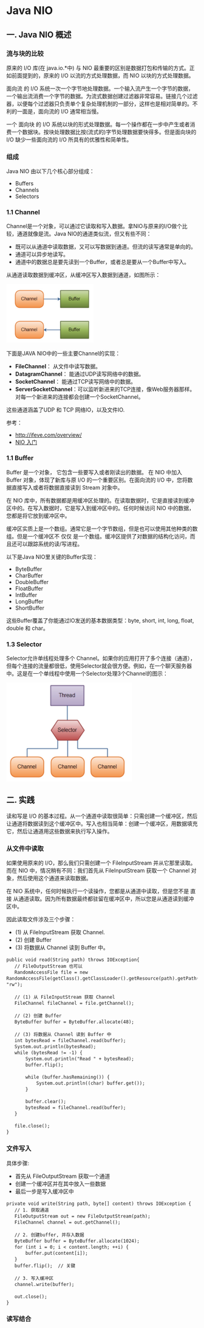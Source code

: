 # Java NIO
## 一. Java NIO 概述
### 流与块的比较
原来的 I/O 库(在 java.io.*中) 与 NIO 最重要的区别是数据打包和传输的方式。正如前面提到的，原来的 I/O 以流的方式处理数据，而 NIO 以块的方式处理数据。

面向流 的 I/O 系统一次一个字节地处理数据。一个输入流产生一个字节的数据，一个输出流消费一个字节的数据。为流式数据创建过滤器非常容易。链接几个过滤器，以便每个过滤器只负责单个复杂处理机制的一部分，这样也是相对简单的。不利的一面是，面向流的 I/O 通常相当慢。

一个 面向块 的 I/O 系统以块的形式处理数据。每一个操作都在一步中产生或者消费一个数据块。按块处理数据比按(流式的)字节处理数据要快得多。但是面向块的 I/O 缺少一些面向流的 I/O 所具有的优雅性和简单性。

### 组成
Java NIO 由以下几个核心部分组成：

 - Buffers
 - Channels
 - Selectors

### 1.1 Channel

Channel是一个对象，可以通过它读取和写入数据。拿NIO与原来的I/O做个比较，通道就像是流。Java NIO的通道类似流，但又有些不同：

 - 既可以从通道中读取数据，又可以写数据到通道。但流的读写通常是单向的。
 - 通道可以异步地读写。
 - 通道中的数据总是要先读到一个Buffer，或者总是要从一个Buffer中写入。

从通道读取数据到缓冲区，从缓冲区写入数据到通道，如图所示：

<img src="media/15256598490613.jpg" width="230px">

下面是JAVA NIO中的一些主要Channel的实现：

 - **FileChannel**： 从文件中读写数据。
 - **DatagramChannel**： 能通过UDP读写网络中的数据。
 - **SocketChannel**： 能通过TCP读写网络中的数据。
 - **ServerSocketChannel**：可以监听新进来的TCP连接，像Web服务器那样。对每一个新进来的连接都会创建一个SocketChannel。

这些通道涵盖了UDP 和 TCP 网络IO，以及文件IO.


参考： 

 - http://ifeve.com/overview/
 - [NIO 入门](https://www.ibm.com/developerworks/cn/education/java/j-nio/j-nio.html)

### 1.1 Buffer

Buffer 是一个对象， 它包含一些要写入或者刚读出的数据。 在 NIO 中加入 Buffer 对象，体现了新库与原 I/O 的一个重要区别。在面向流的 I/O 中，您将数据直接写入或者将数据直接读到 Stream 对象中。

在 NIO 库中，所有数据都是用缓冲区处理的。在读取数据时，它是直接读到缓冲区中的。在写入数据时，它是写入到缓冲区中的。任何时候访问 NIO 中的数据，您都是将它放到缓冲区中。

缓冲区实质上是一个数组。通常它是一个字节数组，但是也可以使用其他种类的数组。但是一个缓冲区不 仅仅 是一个数组。缓冲区提供了对数据的结构化访问，而且还可以跟踪系统的读/写进程。

以下是Java NIO里关键的Buffer实现：

 - ByteBuffer
 - CharBuffer
 - DoubleBuffer
 - FloatBuffer
 - IntBuffer
 - LongBuffer
 - ShortBuffer

这些Buffer覆盖了你能通过IO发送的基本数据类型：byte, short, int, long, float, double 和 char。

### 1.3 Selector
Selector允许单线程处理多个 Channel。如果你的应用打开了多个连接（通道），但每个连接的流量都很低，使用Selector就会很方便。例如，在一个聊天服务器中。这是在一个单线程中使用一个Selector处理3个Channel的图示：

<img src="media/15256855348164.jpg" width="330px">

## 二. 实践
读和写是 I/O 的基本过程。从一个通道中读取很简单：只需创建一个缓冲区，然后让通道将数据读到这个缓冲区中。写入也相当简单：创建一个缓冲区，用数据填充它，然后让通道用这些数据来执行写入操作。


### 从文件中读取
如果使用原来的 I/O，那么我们只需创建一个 FileInputStream 并从它那里读取。而在 NIO 中，情况稍有不同：我们首先从 FileInputStream 获取一个 Channel 对象，然后使用这个通道来读取数据。

在 NIO 系统中，任何时候执行一个读操作，您都是从通道中读取，但是您不是 直接 从通道读取。因为所有数据最终都驻留在缓冲区中，所以您是从通道读到缓冲区中。

因此读取文件涉及三个步骤：

 - (1) 从 FileInputStream 获取 Channel.
 - (2) 创建 Buffer
 - (3) 将数据从 Channel 读到 Buffer 中。


```
public void read(String path) throws IOException{
   // FileOutputStream 也可以
   RandomAccessFile file = new RandomAccessFile(getClass().getClassLoader().getResource(path).getPath(), "rw");

   // (1) 从 FileInputStream 获取 Channel
   FileChannel fileChannel = file.getChannel();

   // (2) 创建 Buffer
   ByteBuffer buffer = ByteBuffer.allocate(48);

   // (3) 将数据从 Channel 读到 Buffer 中
   int bytesRead = fileChannel.read(buffer);
   System.out.println(bytesRead);
   while (bytesRead != -1) {
       System.out.println("Read " + bytesRead);
       buffer.flip();

       while (buffer.hasRemaining()) {
           System.out.println((char) buffer.get());
       }

       buffer.clear();
       bytesRead = fileChannel.read(buffer);
   }

   file.close();
}
```

### 文件写入

具体步骤:
 
 - 首先从 FileOutputStream 获取一个通道
 - 创建一个缓冲区并在其中放入一些数据 
 - 最后一步是写入缓冲区中


```
private void write(String path, byte[] content) throws IOException {
   // 1. 获取通道
   FileOutputStream out = new FileOutputStream(path);
   FileChannel channel = out.getChannel();

   // 2. 创建buffer, 并存入数据
   ByteBuffer buffer = ByteBuffer.allocate(1024);
   for (int i = 0; i < content.length; ++i) {
       buffer.put(content[i]);
   }
   buffer.flip();  // 关键

   // 3. 写入缓冲区
   channel.write(buffer);

   out.close();
}
```

### 读写结合


